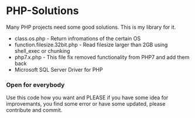 # PHP-Solutions
Many PHP projects need some good solutions. This is my library for it.

- class.os.php - Return infromations of the certain OS
- function.filesize.32bit.php - Read filesize larger than 2GB using shell_exec or chunking
- php7.x.php - This file fix removed functionality from PHP7 and add them back
- Microsoft SQL Server Driver for PHP

### Open for everybody
Use this code how you want and PLEASE if you have some idea for improvemants, you find some error or have some updated, please contribute and commit.

